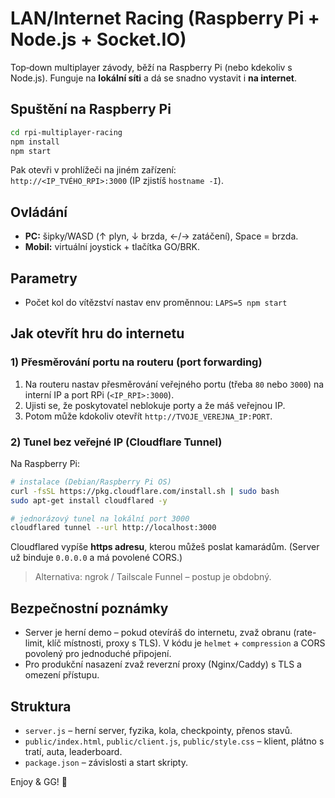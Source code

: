 # LAN/Internet Racing (Raspberry Pi + Node.js + Socket.IO)

Top‑down multiplayer závody, běží na Raspberry Pi (nebo kdekoliv s Node.js). Funguje na **lokální síti** a dá se snadno vystavit i **na internet**.

## Spuštění na Raspberry Pi
```bash
cd rpi-multiplayer-racing
npm install
npm start
```
Pak otevři v prohlížeči na jiném zařízení:  
`http://<IP_TVÉHO_RPI>:3000` (IP zjistíš `hostname -I`).

## Ovládání
- **PC:** šipky/WASD (↑ plyn, ↓ brzda, ←/→ zatáčení), Space = brzda.
- **Mobil:** virtuální joystick + tlačítka GO/BRK.

## Parametry
- Počet kol do vítězství nastav env proměnnou: `LAPS=5 npm start`

## Jak otevřít hru do internetu
### 1) Přesměrování portu na routeru (port forwarding)
1. Na routeru nastav přesměrování veřejného portu (třeba `80` nebo `3000`) na interní IP a port RPi (`<IP_RPI>:3000`).
2. Ujisti se, že poskytovatel neblokuje porty a že máš veřejnou IP.
3. Potom může kdokoliv otevřít `http://TVOJE_VEREJNA_IP:PORT`.

### 2) Tunel bez veřejné IP (Cloudflare Tunnel)
Na Raspberry Pi:
```bash
# instalace (Debian/Raspberry Pi OS)
curl -fsSL https://pkg.cloudflare.com/install.sh | sudo bash
sudo apt-get install cloudflared -y

# jednorázový tunel na lokální port 3000
cloudflared tunnel --url http://localhost:3000
```
Cloudflared vypíše **https adresu**, kterou můžeš poslat kamarádům. (Server už binduje `0.0.0.0` a má povolené CORS.)

> Alternativa: ngrok / Tailscale Funnel – postup je obdobný.

## Bezpečnostní poznámky
- Server je herní demo – pokud otevíráš do internetu, zvaž obranu (rate-limit, klíč místnosti, proxy s TLS). V kódu je `helmet` + `compression` a CORS povolený pro jednoduché připojení.
- Pro produkční nasazení zvaž reverzní proxy (Nginx/Caddy) s TLS a omezení přístupu.

## Struktura
- `server.js` – herní server, fyzika, kola, checkpointy, přenos stavů.
- `public/index.html`, `public/client.js`, `public/style.css` – klient, plátno s tratí, auta, leaderboard.
- `package.json` – závislosti a start skripty.

Enjoy & GG! 🏁
